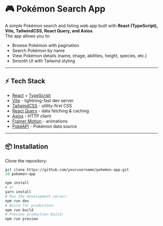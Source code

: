 # 🎮 Pokémon Search App

A simple Pokémon search and listing web app built with **React (TypeScript), Vite, TailwindCSS, React Query, and Axios**.  
The app allows you to:

- Browse Pokémon with pagination
- Search Pokémon by name
- View Pokémon details (name, image, abilities, height, species, etc.)
- Smooth UI with Tailwind styling

---

## ⚡ Tech Stack

- [React](https://reactjs.org/) + [TypeScript](https://www.typescriptlang.org/)
- [Vite](https://vitejs.dev/) - lightning-fast dev server
- [TailwindCSS](https://tailwindcss.com/) - utility-first CSS
- [React Query](https://tanstack.com/query/latest) - data fetching & caching
- [Axios](https://axios-http.com/) - HTTP client
- [Framer Motion](https://www.framer.com/motion/) - animations
- [PokéAPI](https://pokeapi.co/) - Pokémon data source

---

## 📦 Installation

Clone the repository:

```bash
git clone https://github.com/yourusername/pokemon-app.git
cd pokemon-app

npm install
# or
yarn install
# Run the development server:
npm run dev
# Build for production:
npm run build
# Preview production build:
npm run preview
```
